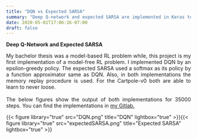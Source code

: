 ```yaml
---
title: "DQN vs Expected SARSA"
summary: "Deep Q-network and expected SARSA are implemented in Keras to solve the Cartpole problem"
date: 2020-05-01T17:06:16-07:00
draft: false
---
```

**Deep Q-Network and Expected SARSA**

<div style="text-align:justify">My bachelor thesis was a model-based RL problem while, this project is my first implementation of a model-free RL problem.
I implemented DQN by an epsilon-greedy policy. The expected SARSA used a softmax as its policy by a function approximator same as DQN. Also, in both implementations the memory replay procedure is used. For the Cartpole-v0 both are able to learn to never loose.</div>
<br>
<div style="text-align:justify">The below figures show the output of both implementations for 35000 steps. You can find the implementations in <a href="https://gitlab.com/hosh/master/-/blob/master/Cartpole-DQN/Cartpole.py">my Gitlab.</a></div>




{{< figure library="true" src="DQN.png" title="DQN" lightbox="true" >}}{{< figure library="true" src="expectedSARSA.png" title="Expected SARSA" lightbox="true" >}}

